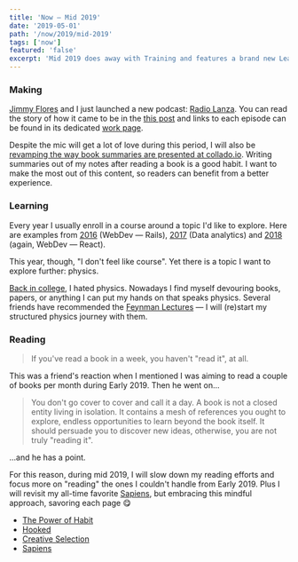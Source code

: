 ```yaml
---
title: 'Now — Mid 2019'
date: '2019-05-01'
path: '/now/2019/mid-2019'
tags: ['now']
featured: 'false'
excerpt: 'Mid 2019 does away with Training and features a brand new Learning section — kickstarting with no other than the Feynman Lectures 🤯. Other topics include Radio Lanza and a more mindful approach to reading.'
---
```


### Making

[Jimmy Flores](https://www.linkedin.com/in/soyjimmy/) and I just launched a new podcast: [Radio Lanza](https://www.radiolanza.com). You can read the story of how it came to be in the [this post](/blog/2019/radio-lanza) and links to each episode can be found in its dedicated [work page](/work/radio-lanza).

Despite the mic will get a lot of love during this period, I will also be [revamping the way book summaries are presented at collado.io](/blog/2019/upgrading-books). Writing summaries out of my notes after reading a book is a good habit. I want to make the most out of this content, so readers can benefit from a better experience.

### Learning

Every year I usually enroll in a course around a topic I'd like to explore. Here are examples from [2016](/blog/2016/ironhack-experience) (WebDev — Rails), [2017](/blog/2018/udacity-dand) (Data analytics) and [2018](/blog/2018/udacity-rdnd) (again, WebDev — React).

This year, though, "I don't feel like course". Yet there is a topic I want to explore further: physics.

[Back in college](/blog/2013/industrial-engineer), I hated physics. Nowadays I find myself devouring books, papers, or anything I can put my hands on that speaks physics. Several friends have recommended the [Feynman Lectures](http://www.feynmanlectures.caltech.edu) — I will (re)start my structured physics journey with them.

### Reading

> If you've read a book in a week, you haven't "read it", at all.

This was a friend's reaction when I mentioned I was aiming to read a couple of books per month during Early 2019. Then he went on...

> You don't go cover to cover and call it a day. A book is not a closed entity living in isolation. It contains a mesh of references you ought to explore, endless opportunities to learn beyond the book itself. It should persuade you to discover new ideas, otherwise, you are not truly "reading it".

...and he has a point.

For this reason, during mid 2019, I will slow down my reading efforts and focus more on "reading" the ones I couldn't handle from Early 2019. Plus I will revisit my all-time favorite [Sapiens](https://www.amazon.com/dp/0062316095/), but embracing this mindful approach, savoring each page 😋

- [The Power of Habit](https://www.amazon.com/dp/B006WAIV6M/)
- [Hooked](https://www.amazon.com/dp/B00NW01MKM/)
- [Creative Selection](https://www.amazon.com/dp/B079DVT6VP/)
- [Sapiens](https://www.amazon.com/dp/0062316095/)
